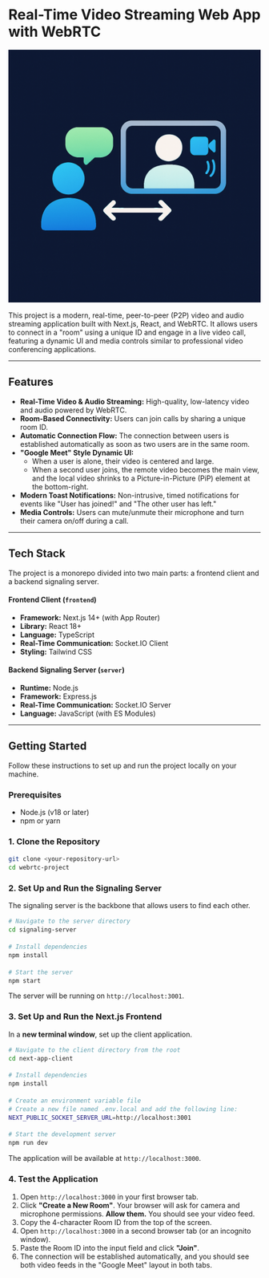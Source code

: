 # Real-Time Video Streaming Web App with WebRTC

![Logo](frontend/public/logo.png)

This project is a modern, real-time, peer-to-peer (P2P) video and audio streaming application built with Next.js, React, and WebRTC. It allows users to connect in a "room" using a unique ID and engage in a live video call, featuring a dynamic UI and media controls similar to professional video conferencing applications.

---

## Features

- **Real-Time Video & Audio Streaming:** High-quality, low-latency video and audio powered by WebRTC.
- **Room-Based Connectivity:** Users can join calls by sharing a unique room ID.
- **Automatic Connection Flow:** The connection between users is established automatically as soon as two users are in the same room.
- **"Google Meet" Style Dynamic UI:**
    - When a user is alone, their video is centered and large.
    - When a second user joins, the remote video becomes the main view, and the local video shrinks to a Picture-in-Picture (PiP) element at the bottom-right.
- **Modern Toast Notifications:** Non-intrusive, timed notifications for events like "User has joined!" and "The other user has left."
- **Media Controls:** Users can mute/unmute their microphone and turn their camera on/off during a call.

---

## Tech Stack

The project is a monorepo divided into two main parts: a frontend client and a backend signaling server.

#### **Frontend Client (`frontend`)**
- **Framework:** Next.js 14+ (with App Router)
- **Library:** React 18+
- **Language:** TypeScript
- **Real-Time Communication:** Socket.IO Client
- **Styling:** Tailwind CSS

#### **Backend Signaling Server (`server`)**
- **Runtime:** Node.js
- **Framework:** Express.js
- **Real-Time Communication:** Socket.IO Server
- **Language:** JavaScript (with ES Modules)

---

## Getting Started

Follow these instructions to set up and run the project locally on your machine.

### Prerequisites
- Node.js (v18 or later)
- npm or yarn

### 1. Clone the Repository
```bash
git clone <your-repository-url>
cd webrtc-project
```

### 2. Set Up and Run the Signaling Server
The signaling server is the backbone that allows users to find each other.

```bash
# Navigate to the server directory
cd signaling-server

# Install dependencies
npm install

# Start the server
npm start
```
The server will be running on `http://localhost:3001`.

### 3. Set Up and Run the Next.js Frontend
In a **new terminal window**, set up the client application.

```bash
# Navigate to the client directory from the root
cd next-app-client

# Install dependencies
npm install

# Create an environment variable file
# Create a new file named .env.local and add the following line:
NEXT_PUBLIC_SOCKET_SERVER_URL=http://localhost:3001

# Start the development server
npm run dev
```
The application will be available at `http://localhost:3000`.

### 4. Test the Application
1. Open `http://localhost:3000` in your first browser tab.
2. Click **"Create a New Room"**. Your browser will ask for camera and microphone permissions. **Allow them.** You should see your video feed.
3. Copy the 4-character Room ID from the top of the screen.
4. Open `http://localhost:3000` in a second browser tab (or an incognito window).
5. Paste the Room ID into the input field and click **"Join"**.
6. The connection will be established automatically, and you should see both video feeds in the "Google Meet" layout in both tabs.
